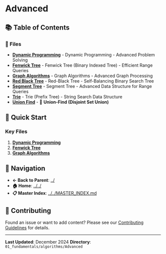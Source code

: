 # Advanced

## 📚 Table of Contents

### 📄 Files

- **[Dynamic Programming](dynamic_programming.md)** - Dynamic Programming - Advanced Problem Solving
- **[Fenwick Tree](fenwick_tree.md)** - Fenwick Tree (Binary Indexed Tree) - Efficient Range Queries
- **[Graph Algorithms](graph_algorithms.md)** - Graph Algorithms - Advanced Graph Processing
- **[Red Black Tree](red_black_tree.md)** - Red-Black Tree - Self-Balancing Binary Search Tree
- **[Segment Tree](segment_tree.md)** - Segment Tree - Advanced Data Structure for Range Queries
- **[Trie](trie.md)** - Trie (Prefix Tree) - String Search Data Structure
- **[Union Find](union_find.md)** - 🔗 **Union-Find (Disjoint Set Union)**

## 🚀 Quick Start

### Key Files
1. **[Dynamic Programming](dynamic_programming.md)**
1. **[Fenwick Tree](fenwick_tree.md)**
1. **[Graph Algorithms](graph_algorithms.md)**

## 🔗 Navigation

- **← Back to Parent**: [../](../)
- **🏠 Home**: [../../](../..)
- **📋 Master Index**: [../../MASTER_INDEX.md](../../../..MASTER_INDEX.md)

## 🤝 Contributing

Found an issue or want to add content? Please see our [Contributing Guidelines](../../../CONTRIBUTING.md) for details.

---

**Last Updated**: December 2024
**Directory**: `01_fundamentals/algorithms/Advanced`
